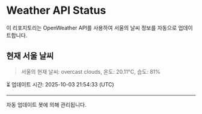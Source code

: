 
# Weather API Status

이 리포지토리는 OpenWeather API를 사용하여 서울의 날씨 정보를 자동으로 업데이트합니다.

## 현재 서울 날씨
> 서울의 현재 날씨: overcast clouds, 온도: 20.11°C, 습도: 81%

⏳ 업데이트 시간: 2025-10-03 21:54:33 (UTC)

---
자동 업데이트 봇에 의해 관리됩니다.
